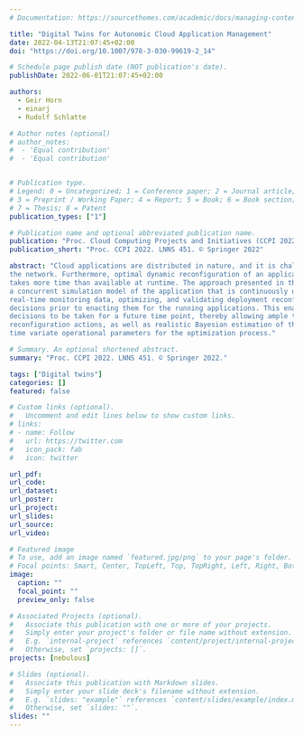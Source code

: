 ```yaml
---
# Documentation: https://sourcethemes.com/academic/docs/managing-content/

title: "Digital Twins for Autonomic Cloud Application Management"
date: 2022-04-13T21:07:45+02:00
doi: "https://doi.org/10.1007/978-3-030-99619-2_14"

# Schedule page publish date (NOT publication's date).
publishDate: 2022-06-01T21:07:45+02:00

authors:
  - Geir Horn
  - einarj
  - Rudolf Schlatte

# Author notes (optional)
# author_notes:
#  - 'Equal contribution'
#  - 'Equal contribution'


# Publication type.
# Legend: 0 = Uncategorized; 1 = Conference paper; 2 = Journal article;
# 3 = Preprint / Working Paper; 4 = Report; 5 = Book; 6 = Book section;
# 7 = Thesis; 8 = Patent
publication_types: ["1"]

# Publication name and optional abbreviated publication name.
publication: "Proc. Cloud Computing Projects and Initiatives (CCPI 2022) LNNS 451 © Springer 2022."
publication_short: "Proc. CCPI 2022. LNNS 451. © Springer 2022"

abstract: "Cloud applications are distributed in nature, and it is challenging to orchestrate an application across different Cloud providers and for the different capabilities along the Cloud continuum, from the centralized data centers to the edge of
the network. Furthermore, optimal dynamic reconfiguration of an application often
takes more time than available at runtime. The approach presented in this paper uses
a concurrent simulation model of the application that is continuously updated with
real-time monitoring data, optimizing, and validating deployment reconfiguration
decisions prior to enacting them for the running applications. This enables proactive
decisions to be taken for a future time point, thereby allowing ample time for the
reconfiguration actions, as well as realistic Bayesian estimation of the application’s
time variate operational parameters for the optimization process."

# Summary. An optional shortened abstract.
summary: "Proc. CCPI 2022. LNNS 451. © Springer 2022."

tags: ["Digital twins"]
categories: []
featured: false

# Custom links (optional).
#   Uncomment and edit lines below to show custom links.
# links:
# - name: Follow
#   url: https://twitter.com
#   icon_pack: fab
#   icon: twitter

url_pdf:
url_code:
url_dataset:
url_poster:
url_project:
url_slides:
url_source:
url_video:

# Featured image
# To use, add an image named `featured.jpg/png` to your page's folder. 
# Focal points: Smart, Center, TopLeft, Top, TopRight, Left, Right, BottomLeft, Bottom, BottomRight.
image:
  caption: ""
  focal_point: ""
  preview_only: false

# Associated Projects (optional).
#   Associate this publication with one or more of your projects.
#   Simply enter your project's folder or file name without extension.
#   E.g. `internal-project` references `content/project/internal-project/index.md`.
#   Otherwise, set `projects: []`.
projects: [nebulous]

# Slides (optional).
#   Associate this publication with Markdown slides.
#   Simply enter your slide deck's filename without extension.
#   E.g. `slides: "example"` references `content/slides/example/index.md`.
#   Otherwise, set `slides: ""`.
slides: ""
---
```


